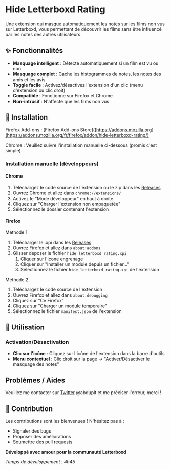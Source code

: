# Hide Letterboxd Rating

Une extension qui masque automatiquement les notes sur les films non vus sur Letterboxd, vous permettant de découvrir les films sans être influencé par les notes des autres utilisateurs.

## ✨ Fonctionnalités

- **Masquage intelligent** : Détecte automatiquement si un film est vu ou non
- **Masquage complet** : Cache les histogrammes de notes, les notes des amis et les avis
- **Toggle facile** : Activez/désactivez l'extension d'un clic (menu d'extension ou clic droit)
- **Compatible** : Fonctionne sur Firefox et Chrome
- **Non-intrusif** : N'affecte que les films non vus

## 🔧 Installation

Firefox Add-ons : [Firefox Add-ons Store]([https://addons.mozilla.org](https://addons.mozilla.org/fr/firefox/addon/hide-letterboxd-rating/)

Chrome : Veuillez suivre l'installation manuelle ci-dessous (promis c'est simple)

### Installation manuelle (développeurs)

#### Chrome
1. Téléchargez le code source de l'extension ou le zip dans les [Releases](https://github.com/abdu-63/Hide-Letterboxd-Review/releases/tag/1.3)
2. Ouvrez Chrome et allez dans `chrome://extensions/`
3. Activez le "Mode développeur" en haut à droite
4. Cliquez sur "Charger l'extension non empaquetée"
5. Sélectionnez le dossier contenant l'extension

#### Firefox
Méthode 1
1. Télécharger le .xpi dans les [Releases](https://github.com/abdu-63/Hide-Letterboxd-Review/releases/tag/1.3)
2. Ouvrez Firefox et allez dans `about:addons`
3. Glisser deposer le fichier `hide_letterboxd_rating.xpi`
    1. Cliquer sur l'icone engrenage
    2. Cliquer sur "Installer un module depuis un fichier..."
    3. Sélectionnez le fichier `hide_letterboxd_rating.xpi` de l'extension

Méthode 2
1. Téléchargez le code source de l'extension
2. Ouvrez Firefox et allez dans `about:debugging`
3. Cliquez sur "Ce Firefox"
4. Cliquez sur "Charger un module temporaire"
5. Sélectionnez le fichier `manifest.json` de l'extension

## 🚀 Utilisation

### Activation/Désactivation
- **Clic sur l'icône** : Cliquez sur l'icône de l'extension dans la barre d'outils
- **Menu contextuel** : Clic droit sur la page → "Activer/Désactiver le masquage des notes"

## Problèmes / Aides

Veuillez me contacter sur [Twitter](https://x.com/abduplt) @abduplt et me préciser l'erreur, merci !

## 🤝 Contribution

Les contributions sont les bienvenues ! N'hésitez pas à :
- Signaler des bugs
- Proposer des améliorations
- Soumettre des pull requests

**Développé avec amour pour la communauté Letterboxd**

*Temps de développement : 4h45*

